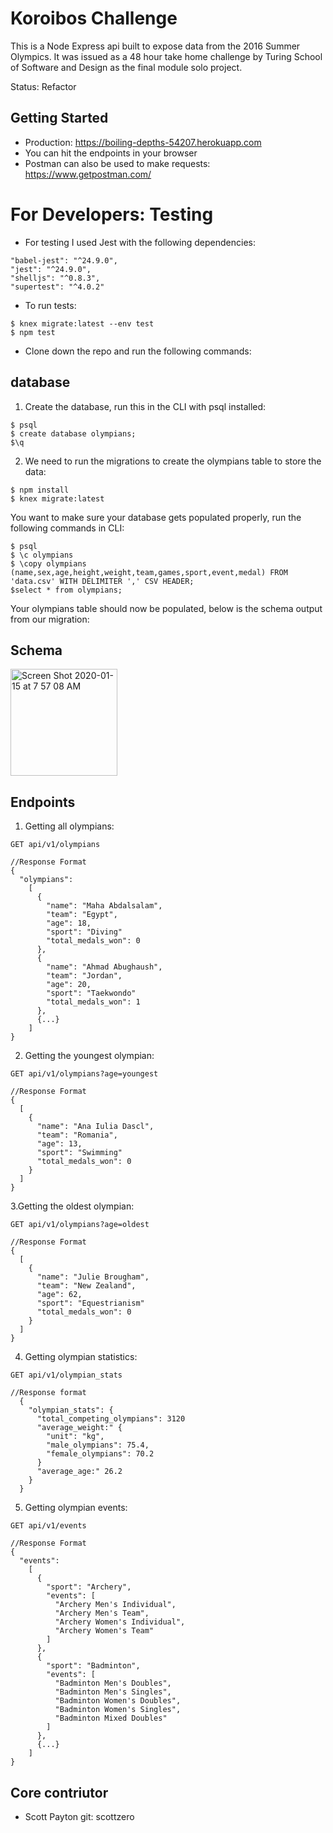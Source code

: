 # Koroibos Challenge 
This is a Node Express api built to expose data from the 2016 Summer Olympics. It was issued as a 48 hour take home challenge by Turing School of Software and Design as the final module solo project. 

Status: Refactor

## Getting Started
- Production: https://boiling-depths-54207.herokuapp.com
- You can hit the endpoints in your browser 
- Postman can also be used to make requests: https://www.getpostman.com/

# For Developers: Testing
- For testing I used Jest with the following dependencies:
```
"babel-jest": "^24.9.0",
"jest": "^24.9.0",
"shelljs": "^0.8.3",
"supertest": "^4.0.2"
```
- To run tests:
```
$ knex migrate:latest --env test
$ npm test
```

- Clone down the repo and run the following commands: 

## database 

1. Create the database, run this in the CLI with psql installed:
```
$ psql
$ create database olympians;
$\q
```

2. We need to run the migrations to create the olympians table to store the data:
```
$ npm install
$ knex migrate:latest
```

You want to make sure your database gets populated properly, run the following commands in CLI:

```
$ psql
$ \c olympians
$ \copy olympians (name,sex,age,height,weight,team,games,sport,event,medal) FROM 'data.csv' WITH DELIMITER ',' CSV HEADER;
$select * from olympians; 
```

Your olympians table should now be populated, below is the schema output from our migration:

## Schema 

<img width="171" alt="Screen Shot 2020-01-15 at 7 57 08 AM" src="https://user-images.githubusercontent.com/33855435/72444133-ba4fa980-376c-11ea-8f0c-7379fc4743bd.png">



## Endpoints

1. Getting all olympians:
```
GET api/v1/olympians
```
```
//Response Format
{
  "olympians":
    [
      {
        "name": "Maha Abdalsalam",
        "team": "Egypt",
        "age": 18,
        "sport": "Diving"
        "total_medals_won": 0
      },
      {
        "name": "Ahmad Abughaush",
        "team": "Jordan",
        "age": 20,
        "sport": "Taekwondo"
        "total_medals_won": 1
      },
      {...}
    ]
}
```
2. Getting the youngest olympian: 
```
GET api/v1/olympians?age=youngest
```
```
//Response Format
{
  [
    {
      "name": "Ana Iulia Dascl",
      "team": "Romania",
      "age": 13,
      "sport": "Swimming"
      "total_medals_won": 0
    }
  ]
}

```
3.Getting the oldest olympian:
```
GET api/v1/olympians?age=oldest
```
```
//Response Format
{
  [
    {
      "name": "Julie Brougham",
      "team": "New Zealand",
      "age": 62,
      "sport": "Equestrianism"
      "total_medals_won": 0
    }
  ]
}
```
4. Getting olympian statistics: 
```
GET api/v1/olympian_stats
```
```
//Response format
  {
    "olympian_stats": {
      "total_competing_olympians": 3120
      "average_weight:" {
        "unit": "kg",
        "male_olympians": 75.4,
        "female_olympians": 70.2
      }
      "average_age:" 26.2
    }
  }
```
5. Getting olympian events: 
```
GET api/v1/events
```
```
//Response Format
{
  "events":
    [
      {
        "sport": "Archery",
        "events": [
          "Archery Men's Individual",
          "Archery Men's Team",
          "Archery Women's Individual",
          "Archery Women's Team"
        ]
      },
      {
        "sport": "Badminton",
        "events": [
          "Badminton Men's Doubles",
          "Badminton Men's Singles",
          "Badminton Women's Doubles",
          "Badminton Women's Singles",
          "Badminton Mixed Doubles"
        ]
      },
      {...}
    ]
}
```


## Core contriutor

- Scott Payton git: scottzero
